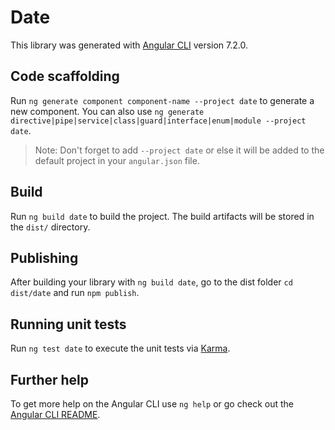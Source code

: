 # Date

This library was generated with [Angular CLI](https://github.com/angular/angular-cli) version 7.2.0.

## Code scaffolding

Run `ng generate component component-name --project date` to generate a new component. You can also use `ng generate directive|pipe|service|class|guard|interface|enum|module --project date`.
> Note: Don't forget to add `--project date` or else it will be added to the default project in your `angular.json` file. 

## Build

Run `ng build date` to build the project. The build artifacts will be stored in the `dist/` directory.

## Publishing

After building your library with `ng build date`, go to the dist folder `cd dist/date` and run `npm publish`.

## Running unit tests

Run `ng test date` to execute the unit tests via [Karma](https://karma-runner.github.io).

## Further help

To get more help on the Angular CLI use `ng help` or go check out the [Angular CLI README](https://github.com/angular/angular-cli/blob/master/README.md).
